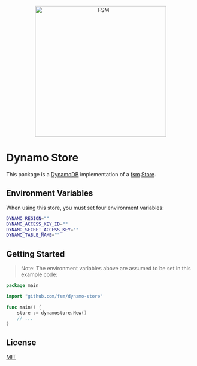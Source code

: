 <a href="https://github.com/fsm"><p align="center"><img src="https://user-images.githubusercontent.com/2105067/35464215-a014d512-02a9-11e8-8913-63a066f6064e.png" alt="FSM" width="350px" align="center;"/></p></a>

# Dynamo Store

This package is a [DynamoDB](https://aws.amazon.com/dynamodb) implementation of a [fsm](https://github.com/fsm/fsm).[Store](https://github.com/fsm/fsm/blob/master/fsm.go#L26-L29).

## Environment Variables

When using this store, you must set four environment variables:

```sh
DYNAMO_REGION=""
DYNAMO_ACCESS_KEY_ID=""
DYNAMO_SECRET_ACCESS_KEY=""
DYNAMO_TABLE_NAME=""
```

## Getting Started

> Note: The environment variables above are assumed to be set in this example code:

```go
package main

import "github.com/fsm/dynamo-store"

func main() {
    store := dynamostore.New()
    // ...
}
```

## License

[MIT](LICENSE.md)